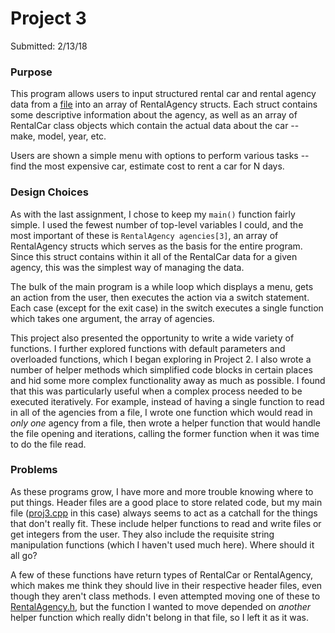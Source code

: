# Project 3
Submitted: 2/13/18

### Purpose
This program allows users to input structured rental car and rental
agency data from a [file](Agencies.txt) into an array of RentalAgency
structs. Each struct contains some descriptive information about the
agency, as well as an array of RentalCar class objects which contain
the actual data about the car -- make, model, year, etc.

Users are shown a simple menu with options to perform various tasks --
find the most expensive car, estimate cost to rent a car for N days.

### Design Choices
As with the last assignment, I chose to keep my `main()` function fairly
simple. I used the fewest number of top-level variables I could, and
the most important of these is `RentalAgency agencies[3]`, an array
of RentalAgency structs which serves as the basis for the entire
program. Since this struct contains within it all of the RentalCar
data for a given agency, this was the simplest way of managing the data.

The bulk of the main program is a while loop which displays a menu, gets
an action from the user, then executes the action via a switch
statement. Each case (except for the exit case) in the switch executes
a single function which takes one argument, the array of agencies.

This project also presented the opportunity to write a wide variety
of functions. I further explored functions with default parameters and
overloaded functions, which I began exploring in Project 2. I also wrote
a number of helper methods which simplified code blocks in certain
places and hid some more complex functionality away as much as possible.
I found that this was particularly useful when a complex process needed
to be executed iteratively. For example, instead of having a single
function to read in all of the agencies from a file, I wrote one function
which would read in *only one* agency from a file, then wrote a helper
function that would handle the file opening and iterations, calling
the former function when it was time to do the file read.

### Problems
As these programs grow, I have more and more trouble knowing where to
put things. Header files are a good place to store related code, but
my main file ([proj3.cpp](.proj3.cpp) in this case) always seems to
act as a catchall for the things that don't really fit. These include
helper functions to read and write files or get integers from the user.
They also include the requisite string manipulation functions (which
I haven't used much here). Where should it all go?

A few of these functions have return types of RentalCar or RentalAgency,
which makes me think they should live in their respective header files,
even though they aren't class methods. I even attempted moving one of
these to [RentalAgency.h](.RentalAgency.h), but the function I wanted
to move depended on *another* helper function which really didn't belong
in that file, so I left it as it was.